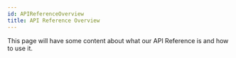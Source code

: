 ```yaml
---
id: APIReferenceOverview
title: API Reference Overview
---
```


This page will have some content about what our API Reference is and how to use it.